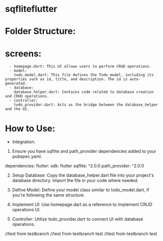 # sqfliteflutter

# Folder Structure:

# screens:

      - homepage.dart: This UI allows users to perform CRUD operations.
      - model:
        todo_model.dart: This file defines the Todo model, including its properties such as id, title, and description. The id is auto-generated.
      - database:
        database_helper.dart: Contains code related to database creation and CRUD operations.
      - controller:
        todo_provider.dart: Acts as the bridge between the database_helper and the UI.

# How to Use:

- Integration:

1.  Ensure you have sqflite and path_provider dependencies added to your pubspec.yaml.

dependencies:
flutter:
sdk: flutter
sqflite: ^2.0.0
path_provider: ^2.0.0

2.  Setup Database:
    Copy the database_helper.dart file into your project's database directory.
    Import the file in your code where needed.

3.  Define Model:
    Define your model class similar to todo_model.dart, if you're following the same structure.

4.  Implement UI:
    Use homepage.dart as a reference to implement CRUD operations UI.

5.  Controller:
    Utilize todo_provider.dart to connect UI with database operations.

//test from testbranch
//test from testbranch test
//test from testbranch test
